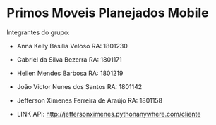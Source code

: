 # Primos Moveis Planejados Mobile

Integrantes do grupo:
- Anna Kelly Basilia Veloso RA: 1801230
- Gabriel da Silva Bezerra RA: 1801171
- Hellen Mendes Barbosa RA: 1801219
- João Victor Nunes dos Santos RA: 1801142
- Jefferson Ximenes Ferreira de Araújo RA: 1801158

- LINK API: http://jeffersonximenes.pythonanywhere.com/cliente
